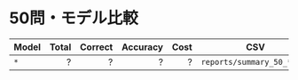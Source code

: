 # 50問・モデル比較
| Model | Total | Correct | Accuracy | Cost | CSV |
|---|---:|---:|---:|---:|---|
| `*` | ? | ? | ? | ? | `reports/summary_50_*.csv` |

